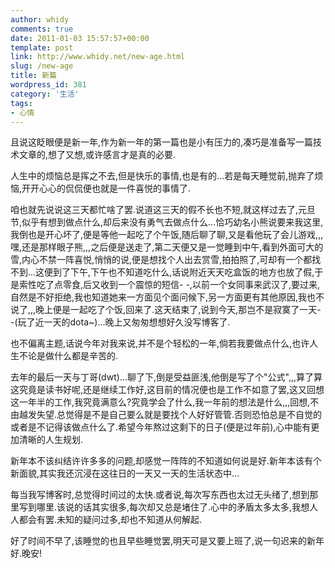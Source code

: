 ```yaml
---
author: whidy
comments: true
date: 2011-01-03 15:57:57+00:00
template: post
link: http://www.whidy.net/new-age.html
slug: /new-age
title: 新篇
wordpress_id: 381
category: '生活'
tags:
- 心情
---
```


且说这眨眼便是新一年,作为新一年的第一篇也是小有压力的,凑巧是准备写一篇技术文章的,想了又想,或许感言才是真的必要.

人生中的烦恼总是挥之不去,但是快乐的事情,也是有的...若是每天睡觉前,抛弃了烦恼,开开心心的侃侃便也就是一件喜悦的事情了.

咱也就先说说这三天都忙啥了罢.说道这三天的假不长也不短,就这样过去了,元旦节,似乎有想到做点什么,却后来没有勇气去做点什么...恰巧幼名小熊说要来我这里,我倒也是开心坏了,便是等他一起吃了个午饭,随后聊了聊,又是看他玩了会儿游戏,,,嘿,还是那样眼子熊,,,之后便是送走了,第二天便又是一觉睡到中午,看到外面可大的雪,内心不禁一阵喜悦,悄悄的说,便是想找个人出去赏雪,拍拍照了,可却有一个都找不到...这便到了下午,下午也不知道吃什么,话说附近天天吃盒饭的地方也放了假,于是索性吃了点零食,后又收到一个震惊的短信- -,以前一个女同事来武汉了,要过来,自然是不好拒绝,我也知道她来一方面见个面问候下,另一方面更有其他原因,我也不说了,,,晚上便是一起吃了个饭,回来了.这天结束了,说到今天,那岂不是寂寞了一天- -(玩了近一天的dota~)...晚上又匆匆想想好久没写博客了.

也不偏离主题,话说今年对我来说,并不是个轻松的一年,倘若我要做点什么,也许人生不论是做什么都是辛苦的.

去年的最后一天与丁哥(dwt)...聊了下,倒是受益匪浅,他倒是写了个"公式",,,算了算这究竟是读书好呢,还是继续工作好,这目前的情况便也是工作不如意了罢,这又回想这一年半的工作,我究竟满意么?究竟学会了什么,我一年前的想法是什么,,,回想,不由越发失望.总觉得是不是自己要么就是要找个人好好管管.否则恐怕总是不自觉的或者是不记得该做点什么了.希望今年熬过这剩下的日子(便是过年前),心中能有更加清晰的人生规划.

新年本不该纠结许许多多的问题,却感觉一阵阵的不知道如何说是好.新年本该有个新面貌,其实我还沉浸在这往日的一天又一天的生活状态中...

每当我写博客时,总觉得时间过的太快.或者说,每次写东西也太过无头绪了,想到那里写到哪里.该说的话其实很多,每次却又总是堵住了.心中的矛盾太多太多,我想人人都会有罢.未知的疑问过多,却也不知道从何解起.

好了时间不早了,该睡觉的也且早些睡觉罢,明天可是又要上班了,说一句迟来的新年好.晚安!
